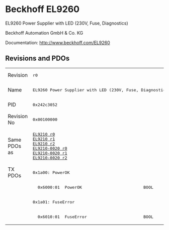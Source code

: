# Beckhoff EL9260

EL9260 Power Supplier with LED (230V, Fuse, Diagnostics)

Beckhoff Automation GmbH & Co. KG

Documentation: <a href="http://www.beckhoff.com/EL9260">http://www.beckhoff.com/EL9260</a>

## Revisions and PDOs
<table>
<tr >
<td class="first">Revision</td>
<td ><pre>r0</pre></td>
</tr>
<tr >
<td class="first">Name</td>
<td ><pre>EL9260 Power Supplier with LED (230V, Fuse, Diagnostics)</pre></td>
</tr>
<tr >
<td class="first">PID</td>
<td ><pre>0x242c3052</pre></td>
</tr>
<tr >
<td class="first">Revision No</td>
<td ><pre>0x00100000</pre></td>
</tr>
<tr >
<td class="first">Same PDOs as</td>
<td ><pre><a href="EL9210">EL9210 r0</a><br/><a href="EL9210">EL9210 r1</a><br/><a href="EL9210">EL9210 r2</a><br/><a href="EL9210-0020">EL9210-0020 r0</a><br/><a href="EL9210-0020">EL9210-0020 r1</a><br/><a href="EL9210-0020">EL9210-0020 r2</a></pre></td>
</tr>
<tr class="txpdo pdosection">
<td class="first" rowspan=4 valign=top>TX PDOs</td>
<td><pre>0x1a00: PowerOK</pre></td>
<td></td>
</tr>
<tr class="txpdo">
<td class="first"><pre>  0x6000:01  PowerOK                         BOOL</pre></td>
</tr>
<tr class="txpdo pdosection">
<td class="first"><pre>0x1a01: FuseError</pre></td>
</tr>
<tr class="txpdo">
<td class="first"><pre>  0x6010:01  FuseError                       BOOL</pre></td>
</tr>
</table>
